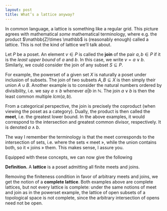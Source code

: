 ```yaml
---
layout: post
title: What’s a lattice anyway?
--- 
```


<script type="text/javascript" src="https://cdn.mathjax.org/mathjax/latest/MathJax.js?config=TeX-AMS-MML_HTMLorMML"></script>

In common language, a lattice is something like a regular grid. This picture agrees with mathematical *some* mathematical terminology, where e.g. the product $\mathbb{Z}\times \mathbb$ is (reasonably enough) called a lattice. This is not the kind of lattice we’ll talk about.

Let $P$ be a poset. An element $v\in P$ is called the **join** of the pair $a,b\in P$ if it is the *least upper bound* of $a$ and $b$. In this case, we write $v=a\vee b$. Similarly, we could consider the join of any subset $S\subseteq P$.

For example, the powerset of a given set $X$ is naturally a poset under inclusion of subsets. The join of two subsets $A,B\subseteq X$ is then simply their union $A\cup B$. Another example is to consider the natural numbers ordered by divisibility, i.e. we say $a\leq b$ whenever $a\vert b$ in $\mathbb{N}$. The join $a\vee b$ is then the least common multiple $lcm(a,b)$.

From a categorical perspective, the join is precisely the coproduct (when viewing the poset as a category). Dually, the product is then called the **meet**, i.e. the greatest lower bound. In the above examples, it would correspond to the intersection and greatest common divisor, respectively. It is denoted $a\wedge b$.

The way I remember the terminology is that the meet corresponds to the intersection of sets, i.e. where the sets « meet », while the union contains both, so it « joins » them. This makes sense, I assure you.

Equipped with these concepts, we can now give the following

**Definition.** A **lattice** is a poset admitting all finite meets and joins.

Removing the finiteness condition in favor of arbitrary meets and joins, we get the notion of a **complete lattice**. Both examples above are complete lattices, but not every lattice is complete: under the same notions of meet and join as in the powerset example, the lattice of open subsets of a topological space is not complete, since the arbitrary intersection of opens need not be open.
